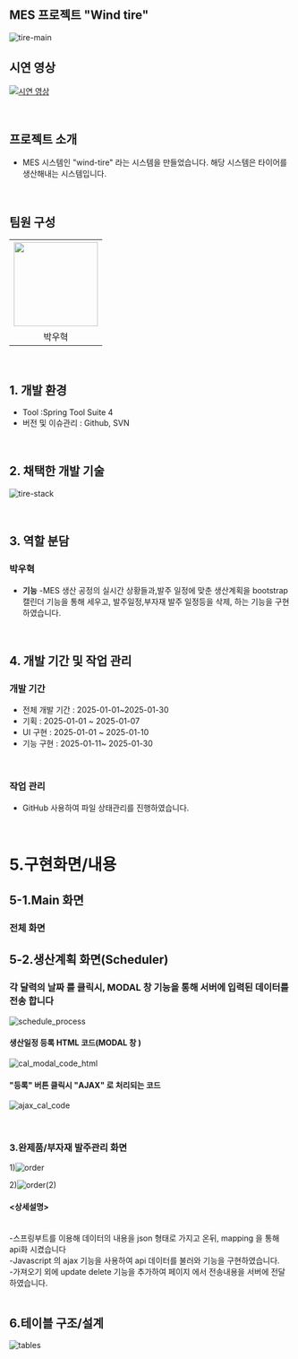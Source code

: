 ## MES 프로젝트 "Wind tire"
![tire-main](https://github.com/user-attachments/assets/a47f7536-9cc4-4843-a4af-d9bc4430cfd6)


## 시연 영상
[![시연 영상](https://img.youtube.com/vi/1sEOsvN_loM/maxresdefault.jpg)](https://www.youtube.com/watch?v=1sEOsvN_loM)

<br>

## 프로젝트 소개

- MES 시스템인 "wind-tire" 라는 시스템을 만들었습니다. 해당 시스템은 타이어를 생산해내는 시스템입니다.

<br>


## 팀원 구성

<div align="center">

<table  align="center">
  <tr>
    <th><img src="https://avatars.githubusercontent.com/u/162407926?v=4" width="150" height="150" "/></th>
  </tr>
  <tr>
    <td align="center"> 박우혁</td>
  </tr>
</table>
</div>

<br>

## 1. 개발 환경
- Tool :Spring Tool Suite 4 
- 버전 및 이슈관리 : Github, SVN
<br>

## 2. 채택한 개발 기술

![tire-stack](https://github.com/user-attachments/assets/55737e10-2b96-4023-90a6-9cab6f78382f)

<br/>

## 3. 역할 분담

### 박우혁
- **기능**
    -MES 생산 공정의 실시간 상황들과,발주 일정에 맞춘  생산계획을 bootstrap 캘린더 기능을 통해 세우고, 발주일정,부자재 발주 일정등을 삭제, 하는 기능을 구현 하였습니다.

<br>

## 4. 개발 기간 및 작업 관리

### 개발 기간

- 전체 개발 기간 : 2025-01-01~2025-01-30
- 기획 : 2025-01-01 ~ 2025-01-07
- UI 구현 : 2025-01-01 ~ 2025-01-10
- 기능 구현 : 2025-01-11~ 2025-01-30

<br>

### 작업 관리

- GitHub 사용하여 파일 상태관리를 진행하였습니다.

<br>

# 5.구현화면/내용

<h2>5-1.Main 화면</h2>

<h3>전체 화면</h3>






<h2>5-2.생산계획 화면(Scheduler)</h2>

<h3>각 달력의 날짜 를 클릭시, MODAL 창 기능을 통해 서버에 입력된 데이터를 전송 합니다</h3>

![schedule_process](https://github.com/user-attachments/assets/865c41f6-5cee-42ba-9b8e-136bb1b9e2f4)


<h4>생산일정 등록 HTML 코드(MODAL 창 ) </h4>

![cal_modal_code_html](https://github.com/user-attachments/assets/b7510e63-136b-49fa-a0c0-c3de561ef46c)

<h4>"등록" 버튼 클릭시 "AJAX" 로 처리되는 코드</h4>

![ajax_cal_code](https://github.com/user-attachments/assets/51732de2-72eb-4e1d-842c-a51b1c267b90)



<br>



<h3>3.완제품/부자재 발주관리 화면</h3>


1)![order](https://github.com/user-attachments/assets/b0fbc4b8-a4e1-4851-8604-31d2ab7a2127)


2)![order(2)](https://github.com/user-attachments/assets/3fd09cc3-4021-4930-a00c-f6c871a881df)




#### <상세설명>
<br>
-스프링부트를 이용해 데이터의 내용을 json 형태로 가지고 온뒤, mapping 을 통해 api화 시켰습니다  <br>
-Javascript 의 ajax  기능을 사용하여 api 데이터를 불러와 기능을 구현하였습니다.<br>
-가져오기 외에 update delete 기능을 추가하여 페이지 에서 전송내용을 서버에 전달하였습니다.
<br>
<br>

## 6.테이블 구조/설계

![tables](https://github.com/user-attachments/assets/35754dde-6382-4006-80b1-abab944f0179)



